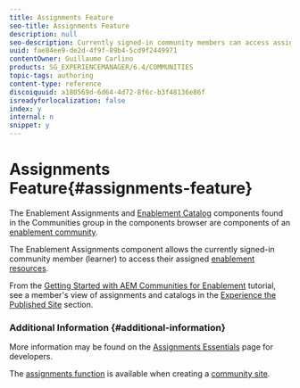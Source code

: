 ```yaml
---
title: Assignments Feature
seo-title: Assignments Feature
description: null
seo-description: Currently signed-in community members can access assigned enablement resources
uuid: fae84ee9-de2d-4f9f-89b4-5cd9f2449971
contentOwner: Guillaume Carlino
products: SG_EXPERIENCEMANAGER/6.4/COMMUNITIES
topic-tags: authoring
content-type: reference
discoiquuid: a180569d-6d64-4d72-8f6c-b3f48136e86f
isreadyforlocalization: false
index: y
internal: n
snippet: y
---
```


# Assignments Feature{#assignments-feature}

The Enablement Assignments and [Enablement Catalog](../../communities/using/catalog.md) components found in the Communities group in the components browser are components of an [enablement community](../../communities/using/overview.md#enablementcommunity).

The Enablement Assignments component allows the currently signed-in community member (learner) to access their assigned [enablement resources](../../communities/using/resources.md).

From the [Getting Started with AEM Communities for Enablement](../../communities/using/getting-started-enablement.md) tutorial, see a member's view of assignments and catalogs in the [Experience the Published Site](../../communities/using/enablement-published-site.md) section.

<!--
Comment Type: draft

<h3>Introduction</h3>
-->

<!--
Comment Type: draft

<p>The Enablement feature for AEM Communities provides an environment where resources for learning may be accessed from a catalog or assigned to members of a community.</p>
<p>This section of the documentation describes</p>
<ul>
<li>adding the Enablement feature to non-<a href="../../communities/using/overview.md#communitysites">Community Sites</a></li>
<li>configuration settings for Enablement components</li>
</ul>
-->

<!--
Comment Type: draft

<h3>Adding Enablement Components to a Page</h3>
-->

<!--
Comment Type: draft

<p> </p>
<p>When the AEM Site is not a Community Site, and it is desired to add components of the Enablement feature to a page in author mode, locate the components</p>
<ul>
<li><span class="code">Communities / Enablement Assignments</span></li>
<li><span class="code">Communities / Enablement Catalog</span></li>
</ul>
<p>to enable them to be dragged into place on a page where the assignments or catalog should appear.</p>
<p>For necessary information, visit <a href="../../communities/using/basics.md">Communities Components Basics</a>.</p>
<p>When the <a href="../../communities/using/essentials-assignments.md#essentialsforclientside">required client-side libraries</a> are included, this is how the <span class="code">Enablement Assignments</span> component will appear :</p>
-->

<!--
Comment Type: draft

<img imageRotate="0" src="assets/chlimage_1-82.png" />
-->

<!--
Comment Type: draft

<p>And how the <span class="code">Enablement Catalog</span> will appear :</p>
-->

<!--
Comment Type: draft

<img imageRotate="0" src="assets/chlimage_1-83.png" />
-->

<!--
Comment Type: draft

<h3>Configuring Enablement Assignments</h3>
-->

<!--
Comment Type: draft

<p>When you double-click the <span class="code">Enablement Assignments</span> component, an edit dialog opens up.</p>
<p>Under the <strong>My Assigned properties</strong> tab, specify the basic features of the assignments listing :</p>
-->

<!--
Comment Type: draft

<img imageRotate="0" src="assets/chlimage_1-84.png" />
-->

<!--
Comment Type: draft

<ul>
<li><strong>Allow toolbar</strong><br /> If checked, display the toolbar. Default is unchecked.</li>
<li><strong>Allow type selection</strong><br /> Defunct.</li>
<li><strong>Allow search</strong><br /> If checked, allow searching for specific assignments. Default is unchecked.</li>
</ul>
-->

<!--
Comment Type: draft

<h3>Configuring Enablement Catalog</h3>
-->

<!--
Comment Type: draft

<p>When you double-click the <span class="code">Enablement Catalog</span> component, an edit dialog opens up.</p>
<p>Under the <strong>Enablement Catalog properties</strong> tab, specify whether or not to allow the toolbar :</p>
-->

<!--
Comment Type: draft

<img imageRotate="0" src="assets/chlimage_1-85.png" />
-->

<!--
Comment Type: draft

<ul>
<li><strong>Allow toolbar</strong><br /> If checked, display the toolbar. Default is unchecked.</li>
</ul>
-->

### Additional Information {#additional-information}

More information may be found on the [Assignments Essentials](../../communities/using/essentials-assignments.md) page for developers.

The [assignments function](../../communities/using/functions.md#assignmentsfunction) is available when creating a [community site](../../communities/using/sites-console.md).
